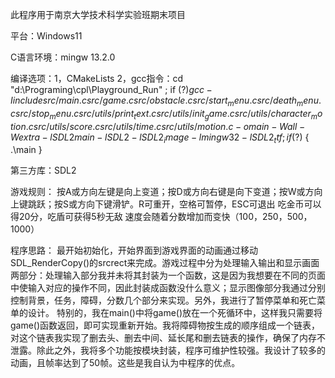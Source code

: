 此程序用于南京大学技术科学实验班期末项目

平台：Windows11

C语言环境：mingw 13.2.0

编译选项：1，CMakeLists
2，gcc指令：cd "d:\Programing\cpl\Playground_Run\" ; if ($?) { gcc -Iinclude src/main.c src/game.c src/obstacle.c src/start_menu.c src/death_menu.c src/stop_menu.c src/utils/print_text.c src/utils/init_game.c src/utils/character_motion.c src/utils/score.c src/utils/time.c src/utils/motion.c -o main -Wall -Wextra -lSDL2main -lSDL2 -lSDL2_image -lmingw32 -lSDL2_ttf } ; if ($?) { .\main }

第三方库：SDL2

游戏规则：
按A或方向左键是向上变道；按D或方向右键是向下变道；按W或方向上键跳跃；按S或方向下键滑铲。R可重开，空格可暂停，ESC可退出
吃金币可以得20分，吃盾可获得5秒无敌
速度会随着分数增加而变快（100，250，500，1000）

程序思路：
最开始初始化，开始界面到游戏界面的动画通过移动SDL_RenderCopy()的srcrect来完成。游戏过程中分为处理输入输出和显示画面两部分：处理输入部分我并未将其封装为一个函数，这是因为我想要在不同的页面中使输入对应的操作不同，因此封装成函数没什么意义；显示图像部分我通过分别控制背景，任务，障碍，分数几个部分来实现。另外，我进行了暂停菜单和死亡菜单的设计。
特别的，我在main()中将game()放在一个死循环中，这样我只需要将game()函数返回，即可实现重新开始。我将障碍物按生成的顺序组成一个链表，对这个链表我实现了删去头、删去中间、延长尾和删去链表的操作，确保了内存不泄露。除此之外，我将多个功能按模块封装，程序可维护性较强。我设计了较多的动画，且帧率达到了50帧。这些是我自认为中程序的优点。